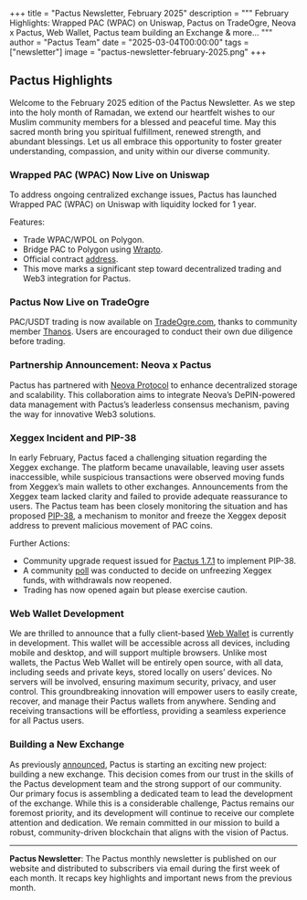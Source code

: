 +++
title = "Pactus Newsletter, February 2025"
description = """
February Highlights: Wrapped PAC (WPAC) on Uniswap, Pactus on TradeOgre, Neova x Pactus,
Web Wallet, Pactus team building an Exchange & more...
"""
author = "Pactus Team"
date = "2025-03-04T00:00:00"
tags = ["newsletter"]
image = "pactus-newsletter-february-2025.png"
+++

## Pactus Highlights

Welcome to the February 2025 edition of the Pactus Newsletter.
As we step into the holy month of Ramadan, we extend our heartfelt wishes to
our Muslim community members for a blessed and peaceful time. May this sacred month bring you spiritual fulfillment,
renewed strength, and abundant blessings. Let us all embrace this opportunity to
foster greater understanding, compassion, and unity within our diverse community.

### Wrapped PAC (WPAC) Now Live on Uniswap

To address ongoing centralized exchange issues, Pactus has launched Wrapped PAC (WPAC) on Uniswap with
liquidity locked for 1 year.

Features:

- Trade WPAC/WPOL on Polygon.
- Bridge PAC to Polygon using [Wrapto](https://wrapto.app/).
- Official contract [address](https://polygonscan.com/token/0x2f77E0afAEE06970Bf860B8267b5aFECFFF6F216).
- This move marks a significant step toward decentralized trading and Web3 integration for Pactus.

### Pactus Now Live on TradeOgre

PAC/USDT trading is now available on [TradeOgre.com](https://tradeogre.com/), thanks to community member
[Thanos](https://x.com/Thanos8912).
Users are encouraged to conduct their own due diligence before trading.

### Partnership Announcement: Neova x Pactus

Pactus has partnered with [Neova Protocol](https://neova.io/) to enhance decentralized storage and scalability.
This collaboration aims to integrate Neova’s DePIN-powered data management with Pactus’s leaderless consensus mechanism,
paving the way for innovative Web3 solutions.

### Xeggex Incident and PIP-38

In early February, Pactus faced a challenging situation regarding the Xeggex exchange.
The platform became unavailable, leaving user assets inaccessible,
while suspicious transactions were observed moving funds from Xeggex’s main wallets to other exchanges.
Announcements from the Xeggex team lacked clarity and failed to provide adequate reassurance to users.
The Pactus team has been closely monitoring the situation and has proposed
[PIP-38](https://pips.pactus.org/PIPs/pip-38),
a mechanism to monitor and freeze the Xeggex deposit address to prevent malicious movement of PAC coins.

Further Actions:

- Community upgrade request issued for
  [Pactus 1.7.1](https://pactus.org/2025/02/10/important-announcement-regarding-xeggex-exploit/) to implement PIP-38.
- A community [poll](https://x.com/PactusChain/status/1893327634735530267)
  was conducted to decide on unfreezing Xeggex funds, with withdrawals now reopened.
- Trading has now opened again but please exercise caution.

### Web Wallet Development

We are thrilled to announce that a fully client-based
[Web Wallet](https://github.com/pactus-project/pactus-wallet) is currently in development.
This wallet will be accessible across all devices, including mobile and desktop, and will support multiple browsers.
Unlike most wallets, the Pactus Web Wallet will be entirely open source, with all data,
including seeds and private keys, stored locally on users’ devices.
No servers will be involved, ensuring maximum security, privacy, and user control.
This groundbreaking innovation will empower users to easily create, recover,
and manage their Pactus wallets from anywhere.
Sending and receiving transactions will be effortless, providing a seamless experience for all Pactus users.

### Building a New Exchange

As previously [announced](https://pactus.org/2025/02/10/we-are-building-an-exchange-a-different-one/),
Pactus is starting an exciting new project: building a new exchange.
This decision comes from our trust in the skills of the Pactus development team and the strong support of our community.
Our primary focus is assembling a dedicated team to lead the development of the exchange.
While this is a considerable challenge, Pactus remains our foremost priority, and its development will continue
to receive our complete attention and dedication. We remain committed in our mission to build a robust,
community-driven blockchain that aligns with the vision of Pactus.

---

**Pactus Newsletter**: The Pactus monthly newsletter is published on our website and
distributed to subscribers via email during the first week of each month.
It recaps key highlights and important news from the previous month.

